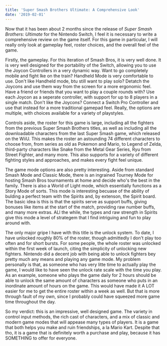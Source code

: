 ```yaml
---
title: 'Super Smash Brothers Ultimate: A Comprehensive Look'
date: '2019-02-01'
---
```


Now that it has been about 2 months since the release of *Super Smash Brothers: Ultimate* for the Nintendo Switch, I feel it is necessary to write a comprehensive review on the game itself. For this game in particular, I will really only look at gameplay feel, roster choices, and the overall feel of the game.

Firstly, the gameplay. For this iteration of Smash Bros, it is very well done. It is very well designed for the portability of the Switch, allowing you to use the Joycon Controllers in a very dynamic way. Want to go completely mobile and fight Ike on the train? Handheld Mode is very comfortable to use. Don't like Handheld mode, btu still want to play solo? Detatch the Joycons and use them way from the screen for a more ergonomic feel. Have a friend or friends that you want to play a couple rounds with? Use each Joycon as a seperate controller, with support for up to 8 players in a single match. Don't like the Joycons? Connect a Switch Pro Controller and use that instead for a more traditional gamepad feel. Really, the options are multiple, with choices available for a variety of playstyles.

Controls aside, the roster for this game is large, including all the fighters from the previous Super Smash Brothers titles, as well as including all the downloadable characters from the last Super Smash game, which released on the WiiU. This makes the roster an astounding 74 different characters to choose from, from series as old as Pokemon and Mario, to Legend of Zelda, third-party characters like Snake from the Metal Gear Series, Ryu from Street Fighter, and many more. This also supports for a variety of different fighting styles and approaches, and makes every fight feel unique.

The game mode options are also pretty interesting. Aside from standard Smash Mode and Classic Mode, there is an ingrained Tourney Mode for hosting Smash Bros tournaments at home and decide who's the best in the family. There is also a World of Light mode, which essentially functions as a Story Mode of sorts. This mode is interesting becuase of the ability of bulding a perfect team with the Spirits and, by extenson, the Spirit board. The basic idea is this is that the spirits serve as support buffs, giving bonuses like items at the start of the match, providing raw number buffs, and many more extras. ALl the while, the types and raw strength in Spirits give this mode a level of strategem that I find intriguing and fun to play around with.

The only major gripe I have with this title is the unlock system. To date, I have unlocked roughly 80% of the roster, though admittedly I don't play too often and for short bursts. For some people, the whole roster was unlocked within the first week of launch, citing the simplicity of unlocking new fighters. Nintendo did a decent job with being able to unlock fighters bey pretty much any means and playing any game mode. My problem personally is that, as someone who has very litte time to actually play the game, I would like to have seen the unlock rate scale with the time you play. As an example, someone who plays the game daily for 2 hours should be able to unlock the same amount of characters as someone who puts in an inordinate amount of hours on the game. This would have made it A LOT easier for me to get the entire roster within a week as well. But that is more through fault of my own, since I probably could have squeezed more game time throughout the day.

So my verdict: this is an impressive, well designed game. The variety in control input methods, the rich cast of characters, and a mix of classic and modern game modes that will appease many types of players. It is a game that both helps you make and ruin friendships, a la Mario Kart. Despite that tho, it is a game that is definitely worth a purchase and play, because it has SOMETHING to offer for everyone.
